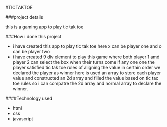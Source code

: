 #TICTAKTOE

[]()

###project details

this is a gaming app to play tic tak toe 

###How i done this project
* i have created this app to play tic tak toe here x can be player one and o can be player two
* i have created 9 div element to play this game where both player 1 amd player 2 can select the box when their turns come if any one one the player satisfied tic tak toe rules of aligning the value in certain order we declared the player as winner here is used an array to store each player value and constructed an 2d array and filled the value based on tic tac toe rules so i can compatre the 2d array and normal array to declare the winner.

####Technology used
* html
* css
* javascript